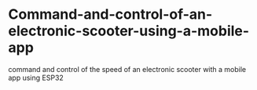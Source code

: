 # Command-and-control-of-an-electronic-scooter-using-a-mobile-app
command and control of the speed of an electronic scooter with a mobile app using ESP32
